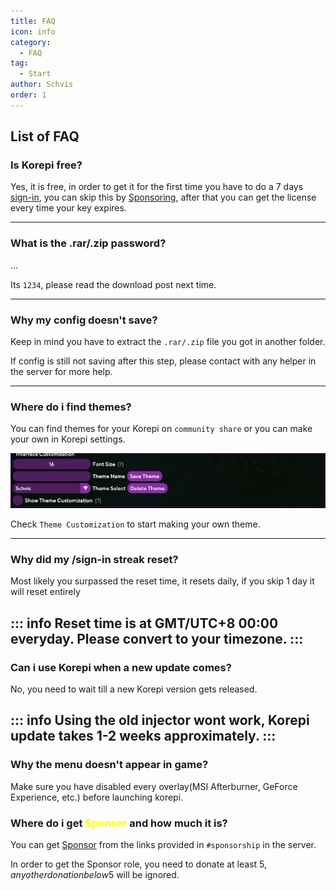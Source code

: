 ```yaml
---
title: FAQ
icon: info
category:
  - FAQ
tag:
  - Start
author: Schvis
order: 1
---
```


## List of FAQ

### Is Korepi free?

Yes, it is free, in order to get it for the first time you have to do a 7 days [sign-in](../start/sign-in.md), you can skip this by [Sponsoring](../start/sponsor.md), after that you can get the license every time your key expires.

---
### What is the .rar/.zip password?

...

Its `1234`, please read the download post next time.

---
### Why my config doesn't save?

Keep in mind you have to extract the `.rar/.zip` file you got in another folder.

If config is still not saving after this step, please contact with any helper in the server for more help.

---
### Where do i find themes?

You can find themes for your Korepi on `community share` or you can make your own in Korepi settings.

![](/assets/images/docs/202312/theme-settings.png)

Check `Theme Customization` to start making your own theme.

---
### Why did my /sign-in streak reset?

Most likely you surpassed the reset time, it resets daily, if you skip 1 day it will reset entirely

::: info Reset time is at GMT/UTC+8 00:00 everyday. Please convert to your timezone.
:::
---

### Can i use Korepi when a new update comes?

No, you need to wait till a new Korepi version gets released.

::: info Using the old injector wont work, Korepi update takes 1-2 weeks approximately.
:::
---

### Why the menu doesn't appear in game?

Make sure you have disabled every overlay(MSI Afterburner, GeForce Experience, etc.) before launching korepi.

### Where do i get <span style='color:yellow;'>Sponsor</span> and how much it is?

You can get [Sponsor](../start/sponsor.md) from the links provided in `#sponsorship` in the server.

In order to get the Sponsor role, you need to donate at least 5$, any other donation below 5$ will be ignored.
